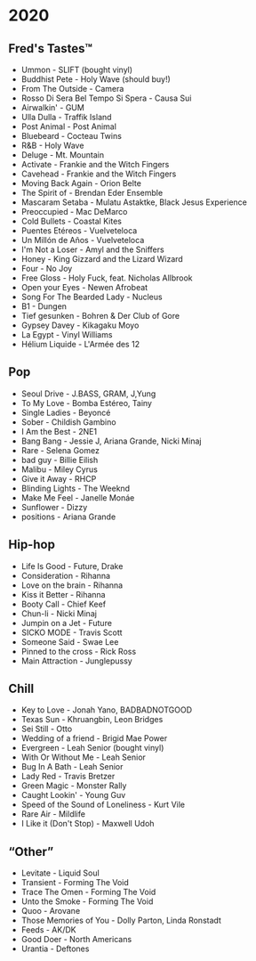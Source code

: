 # 2020

## Fred's Tastes™

- Ummon - SLIFT (bought vinyl)
- Buddhist Pete - Holy Wave (should buy!)
- From The Outside - Camera
- Rosso Di Sera Bel Tempo Si Spera - Causa Sui
- Airwalkin' - GUM
- Ulla Dulla - Traffik Island
- Post Animal - Post Animal
- Bluebeard - Cocteau Twins
- R&B - Holy Wave
- Deluge - Mt. Mountain
- Activate - Frankie and the Witch Fingers
- Cavehead - Frankie and the Witch Fingers
- Moving Back Again - Orion Belte
- The Spirit of - Brendan Eder Ensemble
- Mascaram Setaba - Mulatu Astaktke, Black Jesus Experience
- Preoccupied - Mac DeMarco
- Cold Bullets - Coastal Kites
- Puentes Etéreos - Vuelveteloca
- Un Millón de Años - Vuelveteloca
- I'm Not a Loser - Amyl and the Sniffers
- Honey - King Gizzard and the Lizard Wizard
- Four - No Joy
- Free Gloss - Holy Fuck, feat. Nicholas Allbrook
- Open your Eyes - Newen Afrobeat
- Song For The Bearded Lady - Nucleus
- B1 - Dungen
- Tief gesunken - Bohren & Der Club of Gore
- Gypsey Davey - Kikagaku Moyo
- La Egypt - Vinyl Williams
- Hélium Liquide - L'Armée des 12

## Pop

- Seoul Drive - J.BASS, GRAM, J,Yung
- To My Love - Bomba Estéreo, Tainy
- Single Ladies - Beyoncé
- Sober - Childish Gambino
- I Am the Best - 2NE1
- Bang Bang - Jessie J, Ariana Grande, Nicki Minaj
- Rare - Selena Gomez
- bad guy - Billie Eilish
- Malibu - Miley Cyrus
- Give it Away - RHCP
- Blinding Lights - The Weeknd
- Make Me Feel - Janelle Monáe
- Sunflower - Dizzy
- positions - Ariana Grande

## Hip-hop

- Life Is Good - Future, Drake
- Consideration - Rihanna
- Love on the brain - Rihanna
- Kiss it Better - Rihanna
- Booty Call - Chief Keef
- Chun-li - Nicki Minaj
- Jumpin on a Jet - Future
- SICKO MODE - Travis Scott
- Someone Said - Swae Lee
- Pinned to the cross - Rick Ross
- Main Attraction - Junglepussy

## Chill

- Key to Love - Jonah Yano, BADBADNOTGOOD
- Texas Sun - Khruangbin, Leon Bridges
- Sei Still - Otto
- Wedding of a friend - Brigid Mae Power
- Evergreen - Leah Senior (bought vinyl)
- With Or Without Me - Leah Senior
- Bug In A Bath - Leah Senior
- Lady Red - Travis Bretzer
- Green Magic - Monster Rally
- Caught Lookin' - Young Guv
- Speed of the Sound of Loneliness - Kurt Vile
- Rare Air - Mildlife
- I Like it (Don't Stop) - Maxwell Udoh

## “Other”

- Levitate - Liquid Soul
- Transient - Forming The Void
- Trace The Omen - Forming The Void
- Unto the Smoke - Forming The Void
- Quoo - Arovane
- Those Memories of You - Dolly Parton, Linda Ronstadt
- Feeds - AK/DK
- Good Doer - North Americans
- Urantia - Deftones

